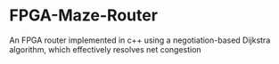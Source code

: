 # FPGA-Maze-Router
An FPGA router implemented in c++ using a negotiation-based Dijkstra algorithm, which effectively resolves net congestion
